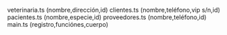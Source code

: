 veterinaria.ts (nombre,dirección,id)
clientes.ts (nombre,teléfono,vip s/n,id)
pacientes.ts (nombre,especie,id)
proveedores.ts (nombre,teléfono,id)
main.ts (registro,funciónes,cuerpo)
